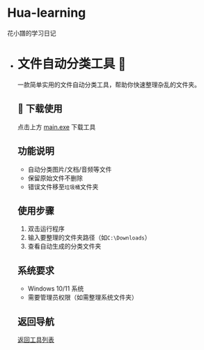 # Hua-learning
花小譜的学习日记

- # 文件自动分类工具 📁

  一款简单实用的文件自动分类工具，帮助你快速整理杂乱的文件夹。

  ## 🚀 下载使用

  点击上方 [main.exe](#) 下载工具

  ## 功能说明

  - 自动分类图片/文档/音频等文件
  - 保留原始文件不删除
  - 错误文件移至`垃圾桶`文件夹

  ## 使用步骤

  1. 双击运行程序
  2. 输入要整理的文件夹路径（如`C:\Downloads`）
  3. 查看自动生成的分类文件夹

  ## 系统要求

  - Windows 10/11 系统
  - 需要管理员权限（如需整理系统文件夹）

  ## 返回导航

  [返回工具列表](../README.md)
